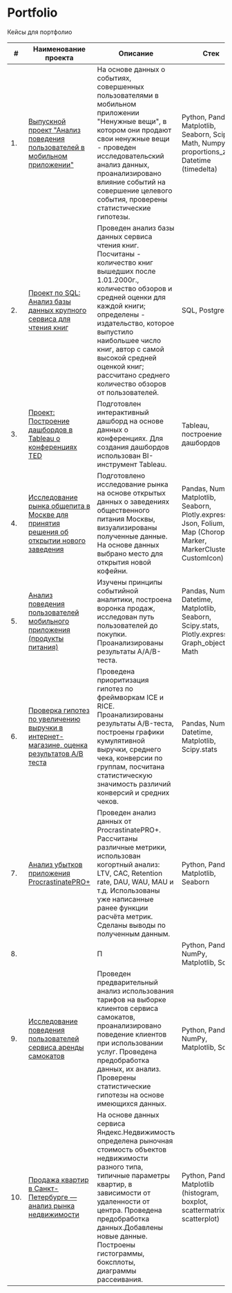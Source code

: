 # Portfolio
Кейсы для портфолио  


| #  | Наименование проекта           | Описание                                                | Стек                  | 
| -- | ----------------------------------------- | ------------------------------------------------------- | ------------------------------------------------------- |
| 1.   | [Выпускной проект "Анализ поведения пользователей в мобильном приложении"](https://github.com/MariPolivan/Portfolio/tree/main/1_Research_behavior_mob_app_users) | На основе данных  о событиях, совершенных пользователями в мобильном приложении "Ненужные вещи", в котором они продают свои ненужные вещи - проведен исследовательский анализ данных, проанализировано влияние событий на совершение целевого события, проверены статистические гипотезы. | Python, Pandas, Matplotlib, Seaborn, Scipy, Math, Numpy, proportions_ztest, Datetime (timedelta) |  
| 2.   | [Проект по SQL: Анализ базы данных крупного сервиса для чтения книг](https://github.com/MariPolivan/Portfolio/tree/main/2_Book_service_research_SQL) | Проведен анализ базы данных сервиса чтения книг. Посчитаны - количество книг вышедших после 1.01.2000г., количество обзоров и средней оценки для каждой книги; определены - издательство, которое выпустило наибольшее число книг, автор с самой высокой средней оценкой книг; рассчитано среднего количество обзоров от пользователей. | SQL, PostgreSQL | 
| 3.   | [Проект: Построение дашбордов в Tableau о конференциях TED](https://github.com/MariPolivan/Portfolio/tree/main/3_Tableau_dashboart_TED_conferences) | Подготовлен интерактивный дашборд на основе данных о конференциях. Для создания дашбордов использован BI-инструмент Tableau. | Tableau,  построение дашбордов | 
| 4.   | [Исследование рынка общепита в Москве для принятия решения об открытии нового заведения](https://github.com/MariPolivan/Portfolio/tree/main/4_Catering_market_research_Moscow) | Подготовлено исследование рынка на основе открытых данных о заведениях общественного питания Москвы, визуализированы полученные данные. На основе данных выбрано место для открытия новой кофейни. | Pandas, Numpy, Matplotlib, Seaborn, Plotly.express, Json, Folium, Map (Choropleth, Marker, MarkerCluster, CustomIcon) | 
| 5.   | [Анализ поведения пользователей мобильного приложения (продукты питания)](https://github.com/MariPolivan/Portfolio/edit/main/5_AABtest_funnel_mobile_application/README.md) |  Изучены принципы событийной аналитики, построена воронка продаж, исследован путь пользователей до покупки. Проанализированы результаты А/A/B-теста. | Pandas, Numpy, Datetime, Matplotlib, Seaborn, Scipy.stats, Plotly.express, Graph_objects, Math  |  
| 6.   | [Проверка гипотез по увеличению выручки в интернет-магазине, оценка результатов A/B теста](https://github.com/MariPolivan/Portfolio/tree/main/6_Hypothesis_testing_ABtest) |  Проведена приоритизация гипотез по фреймворкам ICE и RICE. Проанализированы результаты A/B-теста, построены графики кумулятивной выручки, среднего чека, конверсии по группам, посчитана статистическую значимость различий конверсий и средних чеков. | Pandas, Numpy, Datetime, Matplotlib, Scipy.stats | 
| 7.   | [Анализ убытков приложения ProcrastinatePRO+]() | Проведен анализ данных от ProcrastinatePRO+. Рассчитаны различные метрики, использован когортный анализ: LTV, CAC, Retention rate, DAU, WAU, MAU и т.д. Использованы уже написанные ранее функции расчёта метрик. Сделаны выводы по полученным данным. | Python, Pandas, Matplotlib, Seaborn | 
| 8.   | []() |  П | Python, Pandas, NumPy, Matplotlib, SciPy | 
| 9.   | [Исследование поведения пользователей сервиса аренды самокатов]() |  Проведен предварительный анализ использования тарифов на выборке клиентов сервиса самокатов, проанализировано поведение клиентов при использовании услуг. Проведена предобработка данных, их анализ. Проверены статистические гипотезы на основе имеющихся данных.| Python, Pandas, NumPy, Matplotlib, SciPy | 
| 10.   | [Продажа квартир в Санкт-Петербурге — анализ рынка недвижимости]() | На основе данных сервиса Яндекс.Недвижимость определена рыночная стоимость объектов недвижимости разного типа, типичные параметры квартир, в зависимости от удаленности от центра. Проведена предобработка данных.Добавлены новые данные. Построены гистограммы, боксплоты, диаграммы рассеивания.  | Python, Pandas, Matplotlib (histogram, boxplot, scattermatrix, scatterplot) |  
